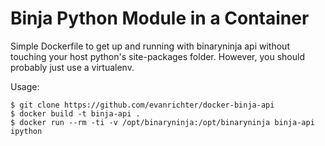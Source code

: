 Binja Python Module in a Container
===
Simple Dockerfile to get up and running with binaryninja api without touching your host python's site-packages folder. However, you should probably just use a virtualenv.

Usage:
```{bash}
$ git clone https://github.com/evanrichter/docker-binja-api
$ docker build -t binja-api .
$ docker run --rm -ti -v /opt/binaryninja:/opt/binaryninja binja-api ipython
```

